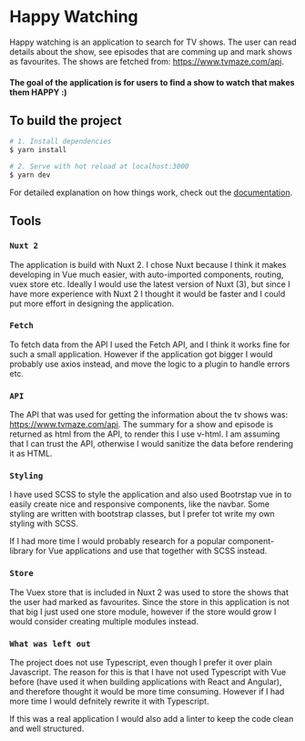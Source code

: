 # Happy Watching

Happy watching is an application to search for TV shows. The user can read details about the show, see episodes that are comming up and mark shows as favourites. The shows are fetched from: https://www.tvmaze.com/api.

#### The goal of the application is for users to find a show to watch that makes them HAPPY :)

## To build the project

```bash
# 1. Install dependencies
$ yarn install

# 2. Serve with hot reload at localhost:3000
$ yarn dev
```

For detailed explanation on how things work, check out the [documentation](https://nuxtjs.org).

## Tools

### `Nuxt 2`

The application is build with Nuxt 2. I chose Nuxt because I think it makes developing in Vue much easier, with auto-imported components, routing, vuex store etc. Ideally I would use the latest version of Nuxt (3), but since I have more experience with Nuxt 2 I thought it would be faster and I could put more effort in designing the application.

### `Fetch`

To fetch data from the API I used the Fetch API, and I think it works fine for such a small application. However if the application got bigger I would probably use axios instead, and move the logic to a plugin to handle errors etc.

### `API`

The API that was used for getting the information about the tv shows was: https://www.tvmaze.com/api. The summary for a show and episode is returned as html from the API, to render this I use v-html. I am assuming that I can trust the API, otherwise I would sanitize the data before rendering it as HTML.

### `Styling`

I have used SCSS to style the application and also used Bootrstap vue in to easily create nice and responsive components, like the navbar. Some styling are written with bootstrap classes, but I prefer tot write my own styling with SCSS.

If I had more time I would probably research for a popular component-library for Vue applications and use that together with SCSS instead.

### `Store`

The Vuex store that is included in Nuxt 2 was used to store the shows that the user had marked as favourites. Since the store in this application is not that big I just used one store module, however if the store would grow I would consider creating multiple modules instead.

### `What was left out`

The project does not use Typescript, even though I prefer it over plain Javascript. The reason for this is that I have not used Typescript with Vue before (have used it when building applications with React and Angular), and therefore thought it would be more time consuming. However if I had more time I would defnitely rewrite it with Typescript.

If this was a real application I would also add a linter to keep the code clean and well structured.
